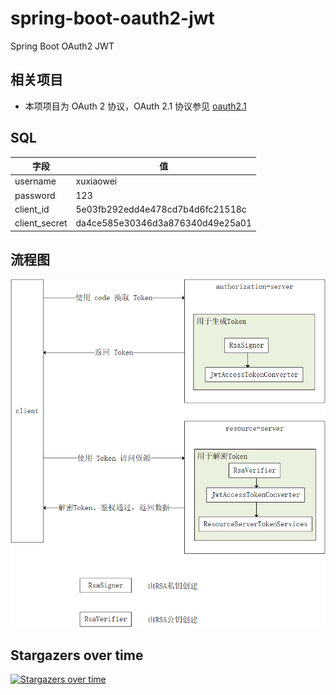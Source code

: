# spring-boot-oauth2-jwt

Spring Boot OAuth2 JWT

## 相关项目

- 本项项目为 OAuth 2 协议，OAuth 2.1 协议参见 [oauth2.1](https://gitee.com/xuxiaowei-com-cn/oauth2.1)

## SQL

| 字段            | 值                                |
|---------------|----------------------------------|
| username      | xuxiaowei                        |
| password      | 123                              |
| client_id     | 5e03fb292edd4e478cd7b4d6fc21518c |
| client_secret | da4ce585e30346d3a876340d49e25a01 |

## 流程图

![Jwt_Token](./png/Jwt_Token.png)

## Stargazers over time

[![Stargazers over time](https://starchart.cc/xuxiaowei-com-cn/spring-boot-oauth2-jwt.svg)](https://starchart.cc/xuxiaowei-com-cn/spring-boot-oauth2-jwt)
